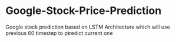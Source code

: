 # Google-Stock-Price-Prediction

Google stock prediction based on LSTM Architecture  which will use previous 60 timestep to ptredict current one
